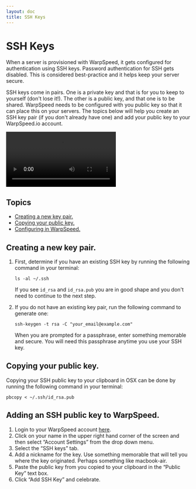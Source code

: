 ```yaml
---
layout: doc
title: SSH Keys
---
```


# SSH Keys

When a server is provisioned with WarpSpeed, it gets configured for authentication using SSH keys. Password authentication for SSH gets disabled. This is considered best-practice and it helps keep your server secure.

SSH keys come in pairs. One is a private key and that is for you to keep to yourself (don't lose it!). The other is a public key, and that one is to be shared. WarpSpeed needs to be configured with you public key so that it can place this on your servers. The topics below will help you create an SSH key pair (if you don't already have one) and add your public key to your WarpSpeed.io account.

<video src="http://warpspeedio.s3.amazonaws.com/ws_ssh_key_mac.mp4" controls preload="auto" height="auto"></video>

## Topics

- [Creating a new key pair.](#ssh-keys-create)
- [Copying your public key.](#ssh-keys-copy)
- [Configuring in WarpSpeed.](#ssh-keys-warpspeed)

## <a name="ssh-keys-create"></a>Creating a new key pair.

1. First, determine if you have an existing SSH key by running the following command in your terminal:

    ```
    ls -al ~/.ssh
    ```

    If you see `id_rsa` and `id_rsa.pub` you are in good shape and you don't need to continue to the next step.

1. If you do not have an existing key pair, run the following command to generate one:

    ```
    ssh-keygen -t rsa -C "your_email@example.com"
    ```

    When you are prompted for a passphrase, enter something memorable and secure. You will need this passphrase anytime you use your SSH key.

## <a name="ssh-keys-copy"></a>Copying your public key.

Copying your SSH public key to your clipboard in OSX can be done by running the following command in your terminal:

	pbcopy < ~/.ssh/id_rsa.pub

## <a name="ssh-keys-warpspeed"></a>Adding an SSH public key to WarpSpeed.

1. Login to your WarpSpeed account [here](https://warpspeed.io/login).
1. Click on your name in the upper right hand corner of the screen and then select “Account Settings” from the drop down menu.
1. Select the “SSH keys” tab.
1. Add a nickname for the key. Use something memorable that will tell you where the key originated. Perhaps something like macbook-air.
1. Paste the public key from you copied to your clipboard in the “Public Key” text box.
1. Click “Add SSH Key” and celebrate.
